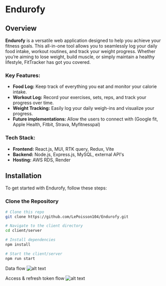 # Endurofy

## Overview

**Endurofy** is a versatile web application designed to help you achieve your fitness goals. This all-in-one tool allows you to seamlessly log your daily food intake, workout routines, and track your weight progress. Whether you’re aiming to lose weight, build muscle, or simply maintain a healthy lifestyle, FitTracker has got you covered.

### Key Features:

- **Food Log:** Keep track of everything you eat and monitor your calorie intake.
- **Workout Log:** Record your exercises, sets, reps, and track your progress over time.
- **Weight Tracking:** Easily log your daily weigh-ins and visualize your progress.
- **Future implementations:** Allow the users to connect with (Google fit, Apple Health, Fitbit, Strava, Myfitnesspal)

### Tech Stack:

- **Frontend:** React.js, MUI, RTK query, Redux, Vite
- **Backend:** Node.js, Express.js, MySQL, external API's
- **Hosting:** AWS RDS, Render

## Installation

To get started with Endurofy, follow these steps:

### Clone the Repository

```sh
# Clone this repo
git clone https://github.com/LePoisson104/Endurofy.git
```

```bash
# Navigate to the client directory
cd client/server
```

```sh
# Install dependencies
npm install
```

```sh
# Start the client/server
npm run start
```

Data flow
![alt text](image.png)

Access & refresh token flow
![alt text](image-1.png)
